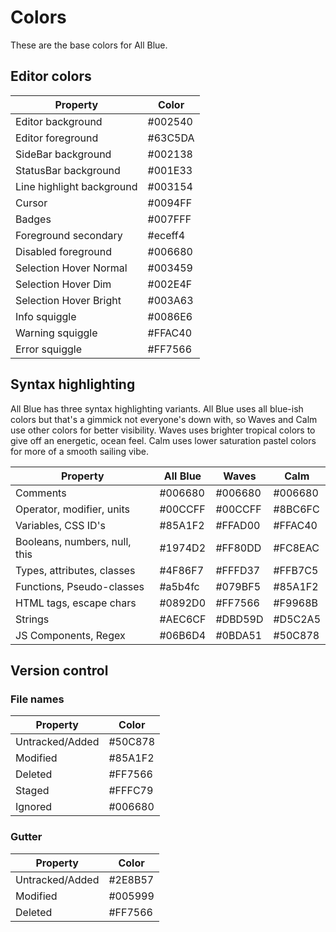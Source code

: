 # Colors

These are the base colors for All Blue.

## Editor colors

| Property                         | Color   |
| -------------------------------- | ------- |
| Editor background                | #002540 |
| Editor foreground                | #63C5DA |
| SideBar background               | #002138 |
| StatusBar background             | #001E33 |
| Line highlight background        | #003154 |
| Cursor                           | #0094FF |
| Badges                           | #007FFF |
| Foreground secondary             | #eceff4 |
| Disabled foreground              | #006680 |
| Selection Hover Normal           | #003459 |
| Selection Hover Dim              | #002E4F |
| Selection Hover Bright           | #003A63 |
| Info squiggle                    | #0086E6 |
| Warning squiggle                 | #FFAC40 |
| Error squiggle                   | #FF7566 |

## Syntax highlighting

All Blue has three syntax highlighting variants.
All Blue uses all blue-ish colors but that's
a gimmick not everyone's down with, so Waves and Calm use
other colors for better visibility. Waves uses brighter tropical colors
to give off an energetic, ocean feel. Calm uses lower saturation
pastel colors for more of a smooth sailing vibe.

| Property                      | All Blue | Waves   | Calm    |
| ----------------------------- | -------- | ------- | ------- |
| Comments                      | #006680  | #006680 | #006680 |
| Operator, modifier, units     | #00CCFF  | #00CCFF | #8BC6FC |
| Variables, CSS ID's           | #85A1F2  | #FFAD00 | #FFAC40 |
| Booleans, numbers, null, this | #1974D2  | #FF80DD | #FC8EAC |
| Types, attributes, classes    | #4F86F7  | #FFFD37 | #FFB7C5 |
| Functions, Pseudo-classes     | #a5b4fc  | #079BF5 | #85A1F2 |
| HTML tags, escape chars       | #0892D0  | #FF7566 | #F9968B |
| Strings                       | #AEC6CF  | #DBD59D | #D5C2A5 |
| JS Components, Regex          | #06B6D4  | #0BDA51 | #50C878 |

## Version control

### File names

| Property        | Color   |
| --------------- | ------- |
| Untracked/Added | #50C878 |
| Modified        | #85A1F2 |
| Deleted         | #FF7566 |
| Staged          | #FFFC79 |
| Ignored         | #006680 |

### Gutter

| Property        | Color   |
| --------------- | ------- |
| Untracked/Added | #2E8B57 |
| Modified        | #005999 |
| Deleted         | #FF7566 |

